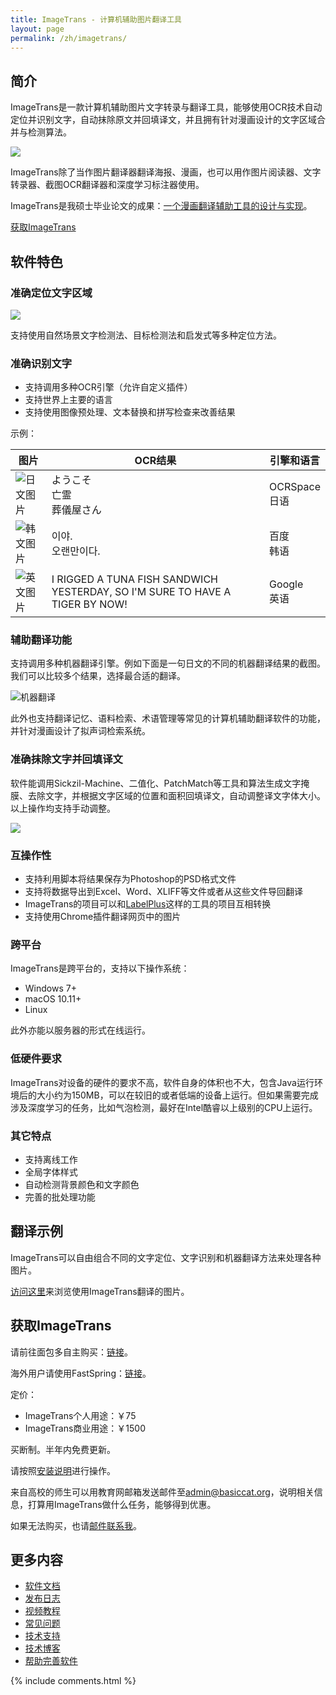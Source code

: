 ```yaml
---
title: ImageTrans - 计算机辅助图片翻译工具 
layout: page
permalink: /zh/imagetrans/
---
```


## 简介

ImageTrans是一款计算机辅助图片文字转录与翻译工具，能够使用OCR技术自动定位并识别文字，自动抹除原文并回填译文，并且拥有针对漫画设计的文字区域合并与检测算法。

![](/album/imagetrans_zh.jpg)

ImageTrans除了当作图片翻译器翻译海报、漫画，也可以用作图片阅读器、文字转录器、截图OCR翻译器和深度学习标注器使用。

ImageTrans是我硕士毕业论文的成果：[一个漫画翻译辅助工具的设计与实现](https://www.researchgate.net/publication/342623300_Design_and_Implementation_of_a_Computer-Aided_Comics_Translation_Tool)。

[获取ImageTrans](#获取imagetrans)

## 软件特色

### 准确定位文字区域

![](/album/imagetrans-features/localization.jpg)

支持使用自然场景文字检测法、目标检测法和启发式等多种定位方法。


### 准确识别文字

* 支持调用多种OCR引擎（允许自定义插件）
* 支持世界上主要的语言
* 支持使用图像预处理、文本替换和拼写检查来改善结果

示例：

|  图片   | OCR结果  | 引擎和语言 |
|  ----  | ----  | ---- |
| ![日文图片](/album/imagetrans-ocr/japanese.jpg)  | ようこそ<br/>亡霊<br/>葬儀屋さん | OCRSpace<br/>日语 |
| ![韩文图片](/album/imagetrans-ocr/korean.jpg)  | 이야.<br/>오랜만이다. | 百度<br/>韩语 |
| ![英文图片](/album/imagetrans-ocr/english-calvin-and-hobbes.jpg)  | I RIGGED A TUNA FISH SANDWICH YESTERDAY, SO I'M SURE TO HAVE A TIGER BY NOW! | Google<br/>英语 |

### 辅助翻译功能

支持调用多种机器翻译引擎。例如下面是一句日文的不同的机器翻译结果的截图。我们可以比较多个结果，选择最合适的翻译。

![机器翻译](/album/imagetrans-machine-translation/ja2zh.jpg)

此外也支持翻译记忆、语料检索、术语管理等常见的计算机辅助翻译软件的功能，并针对漫画设计了拟声词检索系统。

### 准确抹除文字并回填译文

软件能调用Sickzil-Machine、二值化、PatchMatch等工具和算法生成文字掩膜、去除文字，并根据文字区域的位置和面积回填译文，自动调整译文字体大小。以上操作均支持手动调整。

![](/album/imagetrans-features/text-removal-and-reinjection.jpg)

### 互操作性

* 支持利用脚本将结果保存为Photoshop的PSD格式文件
* 支持将数据导出到Excel、Word、XLIFF等文件或者从这些文件导回翻译
* ImageTrans的项目可以和[LabelPlus](https://github.com/xulihang/ImageTrans-docs/issues/439)这样的工具的项目互相转换
* 支持使用Chrome插件翻译网页中的图片

### 跨平台

ImageTrans是跨平台的，支持以下操作系统：

* Windows 7+
* macOS 10.11+
* Linux

此外亦能以服务器的形式在线运行。

### 低硬件要求

ImageTrans对设备的硬件的要求不高，软件自身的体积也不大，包含Java运行环境后的大小约为150MB，可以在较旧的或者低端的设备上运行。但如果需要完成涉及深度学习的任务，比如气泡检测，最好在Intel酷睿以上级别的CPU上运行。

### 其它特点

* 支持离线工作
* 全局字体样式
* 自动检测背景颜色和文字颜色
* 完善的批处理功能

## 翻译示例

ImageTrans可以自由组合不同的文字定位、文字识别和机器翻译方法来处理各种图片。

[访问这里](/zh/gallery/)来浏览使用ImageTrans翻译的图片。

## 获取ImageTrans

请前往面包多自主购买：[链接](https://mbd.pub/o/bread/YpmUmJhs)。

海外用户请使用FastSpring：[链接](https://basiccat.onfastspring.com/)。

定价：

* ImageTrans个人用途：￥75
* ImageTrans商业用途：￥1500

买断制。半年内免费更新。

请按照[安装说明](https://imagetrans.readthedocs.io/zh_CN/latest/gettingstarted.html)进行操作。

来自高校的师生可以用教育网邮箱发送邮件至[admin@basiccat.org](mailto:admin@basiccat.org)，说明相关信息，打算用ImageTrans做什么任务，能够得到优惠。

如果无法购买，也请[邮件联系我](mailto:admin@basiccat.org)。

## 更多内容

* [软件文档](https://imagetrans.readthedocs.io/zh_CN/latest/)
* [发布日志](/zh/imagetrans/release-notes/)
* [视频教程](/zh/imagetrans/video/)
* [常见问题](/zh/imagetrans/faq/)
* [技术支持](/zh/support/) 
* [技术博客](/zh/tagged/#imagetrans)
* [帮助完善软件](/zh/imagetrans/how-to-contribute/)

{% include comments.html %}

